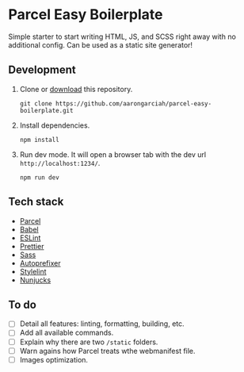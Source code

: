 # Parcel Easy Boilerplate

Simple starter to start writing HTML, JS, and SCSS right away with no additional config. Can be used as a static site generator!

## Development

1. Clone or [download](https://github.com/aarongarciah/parcel-easy-boilerplate/archive/master.zip) this repository.

   ```
   git clone https://github.com/aarongarciah/parcel-easy-boilerplate.git
   ```

2. Install dependencies.

   ```
   npm install
   ```

3. Run dev mode. It will open a browser tab with the dev url `http://localhost:1234/`.

   ```
   npm run dev
   ```

## Tech stack

- [Parcel](https://parceljs.org/)
- [Babel](https://babeljs.io/)
- [ESLint](https://eslint.org/)
- [Prettier](https://prettier.io/)
- [Sass](https://sass-lang.com/)
- [Autoprefixer](https://github.com/postcss/autoprefixer)
- [Stylelint](https://stylelint.io/)
- [Nunjucks](https://mozilla.github.io/nunjucks/)

## To do

- [ ] Detail all features: linting, formatting, building, etc.
- [ ] Add all available commands.
- [ ] Explain why there are two `/static` folders.
- [ ] Warn agains how Parcel treats wthe webmanifest file.
- [ ] Images optimization.
